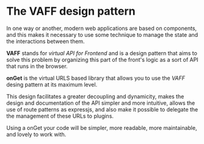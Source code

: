 # The VAFF design pattern

In one way or another, modern web applications are based on components, and this makes it necessary to use some technique to manage the state and the interactions between them.

**VAFF** stands for *virtual API for Frontend* and is a design pattern that aims to solve this problem by organizing this part of the front's logic as a sort of API that runs in the browser.

**onGet** is the virtual URLS based library that allows you to use the *VAFF* desing pattern at its maximum level.

This design facilitates a greater decoupling and dynamicity, makes the design and documentation of the API simpler and more intuitive, allows the use of route patterns as expressjs, and also make it possible to delegate the the management of these URLs to plugins.

Using a onGet your code will be simpler, more readable, more maintainable, and lovely to work with.
